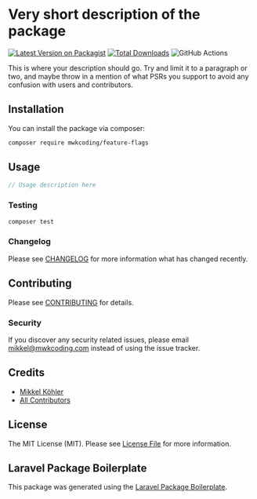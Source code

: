 # Very short description of the package

[![Latest Version on Packagist](https://img.shields.io/packagist/v/mwkcoding/feature-flags.svg?style=flat-square)](https://packagist.org/packages/mwkcoding/feature-flags)
[![Total Downloads](https://img.shields.io/packagist/dt/mwkcoding/feature-flags.svg?style=flat-square)](https://packagist.org/packages/mwkcoding/feature-flags)
![GitHub Actions](https://github.com/mwkcoding/feature-flags/actions/workflows/main.yml/badge.svg)

This is where your description should go. Try and limit it to a paragraph or two, and maybe throw in a mention of what PSRs you support to avoid any confusion with users and contributors.

## Installation

You can install the package via composer:

```bash
composer require mwkcoding/feature-flags
```

## Usage

```php
// Usage description here
```

### Testing

```bash
composer test
```

### Changelog

Please see [CHANGELOG](CHANGELOG.md) for more information what has changed recently.

## Contributing

Please see [CONTRIBUTING](CONTRIBUTING.md) for details.

### Security

If you discover any security related issues, please email mikkel@mwkcoding.com instead of using the issue tracker.

## Credits

-   [Mikkel Köhler](https://github.com/mwkcoding)
-   [All Contributors](../../contributors)

## License

The MIT License (MIT). Please see [License File](LICENSE.md) for more information.

## Laravel Package Boilerplate

This package was generated using the [Laravel Package Boilerplate](https://laravelpackageboilerplate.com).
